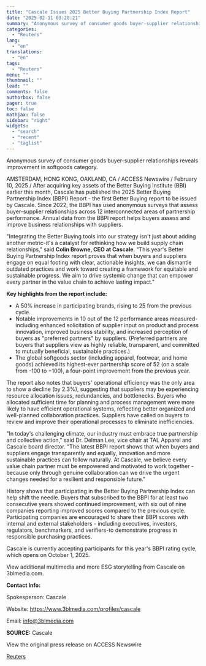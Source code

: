 ```yaml
---
title: "Cascale Issues 2025 Better Buying Partnership Index Report"
date: "2025-02-11 03:20:21"
summary: "Anonymous survey of consumer goods buyer-supplier relationships reveals improvement in softgoods category.AMSTERDAM, HONG KONG, OAKLAND, CA / ACCESS Newswire / February 10, 2025 / After acquiring key assets of the Better Buying Institute (BBI) earlier this month, Cascale has published the 2025 Better Buying Partnership Index (BBPI) Report - the..."
categories:
  - "Reuters"
lang:
  - "en"
translations:
  - "en"
tags:
  - "Reuters"
menu: ""
thumbnail: ""
lead: ""
comments: false
authorbox: false
pager: true
toc: false
mathjax: false
sidebar: "right"
widgets:
  - "search"
  - "recent"
  - "taglist"
---
```


Anonymous survey of consumer goods buyer-supplier relationships reveals improvement in softgoods category.

AMSTERDAM, HONG KONG, OAKLAND, CA / ACCESS Newswire / February 10, 2025 / After acquiring key assets of the Better Buying Institute (BBI) earlier this month, Cascale has published the 2025 Better Buying Partnership Index (BBPI) Report - the first Better Buying report to be issued by Cascale. Since 2022, the BBPI has used anonymous surveys that assess buyer-supplier relationships across 12 interconnected areas of partnership performance. Annual data from the BBPI report helps buyers assess and improve business relationships with suppliers.

"Integrating the Better Buying tools into our strategy isn't just about adding another metric-it's a catalyst for rethinking how we build supply chain relationships," said **Colin Browne, CEO at Cascale**. "This year's Better Buying Partnership Index report proves that when buyers and suppliers engage on equal footing with clear, actionable insights, we can dismantle outdated practices and work toward creating a framework for equitable and sustainable progress. We aim to drive systemic change that can empower every partner in the value chain to achieve lasting impact."

**Key highlights from the report include:**

* A 50% increase in participating brands, rising to 25 from the previous cycle.
* Notable improvements in 10 out of the 12 performance areas measured-including enhanced solicitation of supplier input on product and process innovation, improved business stability, and increased perception of buyers as "preferred partners" by suppliers. (Preferred partners are buyers that suppliers view as highly reliable, transparent, and committed to mutually beneficial, sustainable practices.)
* The global softgoods sector (including apparel, footwear, and home goods) achieved its highest-ever partnership score of 52 (on a scale from -100 to +100), a four-point improvement from the previous year.

The report also notes that buyers' operational efficiency was the only area to show a decline (by 2.3%), suggesting that suppliers may be experiencing resource allocation issues, redundancies, and bottlenecks. Buyers who allocated sufficient time for planning and process management were more likely to have efficient operational systems, reflecting better organized and well-planned collaboration practices. Suppliers have called on buyers to review and improve their operational processes to eliminate inefficiencies.

"In today's challenging climate, our industry must embrace true partnership and collective action," said Dr. Delman Lee, vice chair at TAL Apparel and Cascale board director. "The latest BBPI report shows that when buyers and suppliers engage transparently and equally, innovation and more sustainable practices can follow naturally. At Cascale, we believe every value chain partner must be empowered and motivated to work together - because only through genuine collaboration can we drive the urgent changes needed for a resilient and responsible future."

History shows that participating in the Better Buying Partnership Index can help shift the needle. Buyers that subscribed to the BBPI for at least two consecutive years showed continued improvement, with six out of nine companies reporting improved scores compared to the previous cycle. Participating companies are encouraged to share their BBPI scores with internal and external stakeholders - including executives, investors, regulators, benchmarkers, and verifiers-to demonstrate progress in responsible purchasing practices.

Cascale is currently accepting participants for this year's BBPI rating cycle, which opens on October 1, 2025.

View additional multimedia and more ESG storytelling from Cascale on 3blmedia.com.

**Contact Info:**

Spokesperson: Cascale

Website: https://www.3blmedia.com/profiles/cascale

Email: info@3blmedia.com

**SOURCE:** Cascale

View the original press release on ACCESS Newswire

[Reuters](https://www.tradingview.com/news/reuters.com,2025-02-10:newsml_ACSDt5pJa:0/)
